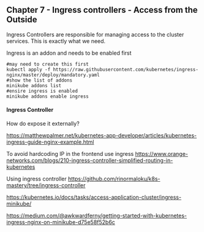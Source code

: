 ## Chapter 7 - Ingress controllers - Access from the Outside

Ingress Controllers are responsible for managing access to the cluster services. This is exactly what we need.

Ingress is an addon and needs to be enabled first
```
#may need to create this first
kubectl apply -f https://raw.githubusercontent.com/kubernetes/ingress-nginx/master/deploy/mandatory.yaml
#show the list of addons
minikube addons list
#ensire ingress is enabled
minikube addons enable ingress
```
#### Ingress Controller
How do expose it externally?

https://matthewpalmer.net/kubernetes-app-developer/articles/kubernetes-ingress-guide-nginx-example.html

To avoid hardcoding IP in the frontend use ingress
 https://www.orange-networks.com/blogs/210-ingress-controller-simplified-routing-in-kubernetes

 Using ingress controller
 https://github.com/rinormaloku/k8s-mastery/tree/ingress-controller

https://kubernetes.io/docs/tasks/access-application-cluster/ingress-minikube/

https://medium.com/@awkwardferny/getting-started-with-kubernetes-ingress-nginx-on-minikube-d75e58f52b6c
